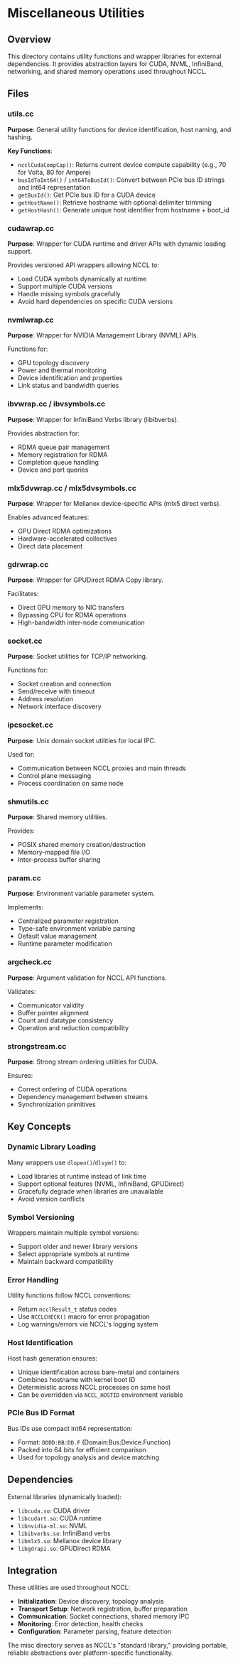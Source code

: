 # Miscellaneous Utilities

## Overview
This directory contains utility functions and wrapper libraries for external dependencies. It provides abstraction layers for CUDA, NVML, InfiniBand, networking, and shared memory operations used throughout NCCL.

## Files

### utils.cc
**Purpose**: General utility functions for device identification, host naming, and hashing.

**Key Functions**:
- `ncclCudaCompCap()`: Returns current device compute capability (e.g., 70 for Volta, 80 for Ampere)
- `busIdToInt64()` / `int64ToBusId()`: Convert between PCIe bus ID strings and int64 representation
- `getBusId()`: Get PCIe bus ID for a CUDA device
- `getHostName()`: Retrieve hostname with optional delimiter trimming
- `getHostHash()`: Generate unique host identifier from hostname + boot_id

### cudawrap.cc
**Purpose**: Wrapper for CUDA runtime and driver APIs with dynamic loading support.

Provides versioned API wrappers allowing NCCL to:
- Load CUDA symbols dynamically at runtime
- Support multiple CUDA versions
- Handle missing symbols gracefully
- Avoid hard dependencies on specific CUDA versions

### nvmlwrap.cc
**Purpose**: Wrapper for NVIDIA Management Library (NVML) APIs.

Functions for:
- GPU topology discovery
- Power and thermal monitoring
- Device identification and properties
- Link status and bandwidth queries

### ibvwrap.cc / ibvsymbols.cc
**Purpose**: Wrapper for InfiniBand Verbs library (libibverbs).

Provides abstraction for:
- RDMA queue pair management
- Memory registration for RDMA
- Completion queue handling
- Device and port queries

### mlx5dvwrap.cc / mlx5dvsymbols.cc
**Purpose**: Wrapper for Mellanox device-specific APIs (mlx5 direct verbs).

Enables advanced features:
- GPU Direct RDMA optimizations
- Hardware-accelerated collectives
- Direct data placement

### gdrwrap.cc
**Purpose**: Wrapper for GPUDirect RDMA Copy library.

Facilitates:
- Direct GPU memory to NIC transfers
- Bypassing CPU for RDMA operations
- High-bandwidth inter-node communication

### socket.cc
**Purpose**: Socket utilities for TCP/IP networking.

Functions for:
- Socket creation and connection
- Send/receive with timeout
- Address resolution
- Network interface discovery

### ipcsocket.cc
**Purpose**: Unix domain socket utilities for local IPC.

Used for:
- Communication between NCCL proxies and main threads
- Control plane messaging
- Process coordination on same node

### shmutils.cc
**Purpose**: Shared memory utilities.

Provides:
- POSIX shared memory creation/destruction
- Memory-mapped file I/O
- Inter-process buffer sharing

### param.cc
**Purpose**: Environment variable parameter system.

Implements:
- Centralized parameter registration
- Type-safe environment variable parsing
- Default value management
- Runtime parameter modification

### argcheck.cc
**Purpose**: Argument validation for NCCL API functions.

Validates:
- Communicator validity
- Buffer pointer alignment
- Count and datatype consistency
- Operation and reduction compatibility

### strongstream.cc
**Purpose**: Strong stream ordering utilities for CUDA.

Ensures:
- Correct ordering of CUDA operations
- Dependency management between streams
- Synchronization primitives

## Key Concepts

### Dynamic Library Loading
Many wrappers use `dlopen()`/`dlsym()` to:
- Load libraries at runtime instead of link time
- Support optional features (NVML, InfiniBand, GPUDirect)
- Gracefully degrade when libraries are unavailable
- Avoid version conflicts

### Symbol Versioning
Wrappers maintain multiple symbol versions:
- Support older and newer library versions
- Select appropriate symbols at runtime
- Maintain backward compatibility

### Error Handling
Utility functions follow NCCL conventions:
- Return `ncclResult_t` status codes
- Use `NCCLCHECK()` macro for error propagation
- Log warnings/errors via NCCL's logging system

### Host Identification
Host hash generation ensures:
- Unique identification across bare-metal and containers
- Combines hostname with kernel boot ID
- Deterministic across NCCL processes on same host
- Can be overridden via `NCCL_HOSTID` environment variable

### PCIe Bus ID Format
Bus IDs use compact int64 representation:
- Format: `DDDD:BB:DD.F` (Domain:Bus:Device.Function)
- Packed into 64 bits for efficient comparison
- Used for topology analysis and device matching

## Dependencies
External libraries (dynamically loaded):
- `libcuda.so`: CUDA driver
- `libcudart.so`: CUDA runtime
- `libnvidia-ml.so`: NVML
- `libibverbs.so`: InfiniBand verbs
- `libmlx5.so`: Mellanox device library
- `libgdrapi.so`: GPUDirect RDMA

## Integration
These utilities are used throughout NCCL:
- **Initialization**: Device discovery, topology analysis
- **Transport Setup**: Network registration, buffer preparation
- **Communication**: Socket connections, shared memory IPC
- **Monitoring**: Error detection, health checks
- **Configuration**: Parameter parsing, feature detection

The misc directory serves as NCCL's "standard library," providing portable, reliable abstractions over platform-specific functionality.
